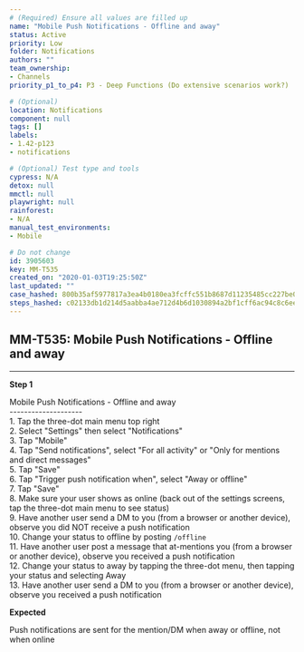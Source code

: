 ```yaml
---
# (Required) Ensure all values are filled up
name: "Mobile Push Notifications - Offline and away"
status: Active
priority: Low
folder: Notifications
authors: ""
team_ownership: 
- Channels
priority_p1_to_p4: P3 - Deep Functions (Do extensive scenarios work?)

# (Optional)
location: Notifications
component: null
tags: []
labels: 
- 1.42-p123
- notifications

# (Optional) Test type and tools
cypress: N/A
detox: null
mmctl: null
playwright: null
rainforest: 
- N/A
manual_test_environments: 
- Mobile

# Do not change
id: 3905603
key: MM-T535
created_on: "2020-01-03T19:25:50Z"
last_updated: ""
case_hashed: 800b35af5977817a3ea4b0180ea3fcffc551b8687d11235485cc227be08cfafd5caec037cf747f402c17d35fde326354
steps_hashed: c02133db1d214d5aabba4ae712d4b6d1030894a2bf1cff6ac94c8c6eeec3c0d1d6da0e0e4e261892e8cdb34fa682395e
---
```


<!-- (Auto-generated) Based on frontmatter's "key" and "name" -->

## MM-T535: Mobile Push Notifications - Offline and away

---

**Step 1**

Mobile Push Notifications - Offline and away\
\--------------------\
1\. Tap the three-dot main menu top right\
2\. Select "Settings" then select "Notifications"\
3\. Tap "Mobile"\
4\. Tap "Send notifications", select "For all activity" or "Only for mentions and direct messages"\
5\. Tap "Save"\
6\. Tap "Trigger push notification when", select "Away or offline"\
7\. Tap "Save"\
8\. Make sure your user shows as online (back out of the settings screens, tap the three-dot main menu to see status)\
9\. Have another user send a DM to you (from a browser or another device), observe you did NOT receive a push notification\
10\. Change your status to offline by posting `/offline`\
11\. Have another user post a message that at-mentions you (from a browser or another device), observe you received a push notification\
12\. Change your status to away by tapping the three-dot menu, then tapping your status and selecting Away\
13\. Have another user send a DM to you (from a browser or another device), observe you received a push notification

**Expected**

Push notifications are sent for the mention/DM when away or offline, not when online

